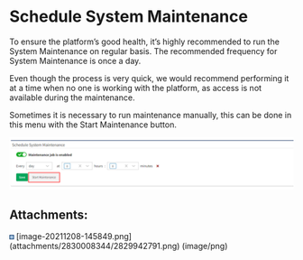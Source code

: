 # Schedule System Maintenance

To ensure the platform’s good health, it’s highly recommended to run the
System Maintenance on regular basis. The recommended frequency for
System Maintenance is once a day.

Even though the process is very quick, we would recommend performing it
at a time when no one is working with the platform, as access is not
available during the maintenance.

Sometimes it is necessary to run maintenance manually, this can be done
in this menu with the Start Maintenance button.

<img src="attachments/2830008344/2829942791.png" class="image-center" loading="lazy" data-image-src="attachments/2830008344/2829942791.png" data-height="201" data-width="1094" data-unresolved-comment-count="0" data-linked-resource-id="2829942791" data-linked-resource-version="1" data-linked-resource-type="attachment" data-linked-resource-default-alias="image-20211208-145849.png" data-base-url="https://ipfabric.atlassian.net/wiki" data-linked-resource-content-type="image/png" data-linked-resource-container-id="2830008344" data-linked-resource-container-version="1" data-media-id="bd1cee9f-ebce-49c6-a8c7-f9d71f97d629" data-media-type="file" />

<div class="pageSectionHeader">

## Attachments:

</div>

<div class="greybox" align="left">

<img src="images/icons/bullet_blue.gif" width="8" height="8" />
[image-20211208-145849.png](attachments/2830008344/2829942791.png)
(image/png)  

</div>
